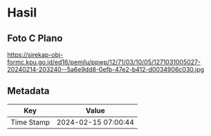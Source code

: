 # Hasil

## Foto C Plano

https://sirekap-obj-formc.kpu.go.id/ed16/pemilu/ppwp/12/71/03/10/05/1271031005027-20240214-203240--5a6e9dd8-0efb-47e2-b412-d0034906c030.jpg


## Metadata

| Key        | Value               |
| ---------- | ------------------- |
| Time Stamp | 2024-02-15 07:00:44 |



